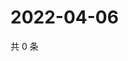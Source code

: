 # 2022-04-06

共 0 条

<!-- BEGIN WEIBO -->
<!-- 最后更新时间 Wed Apr 06 2022 00:27:01 GMT+0800 (China Standard Time) -->

<!-- END WEIBO -->
